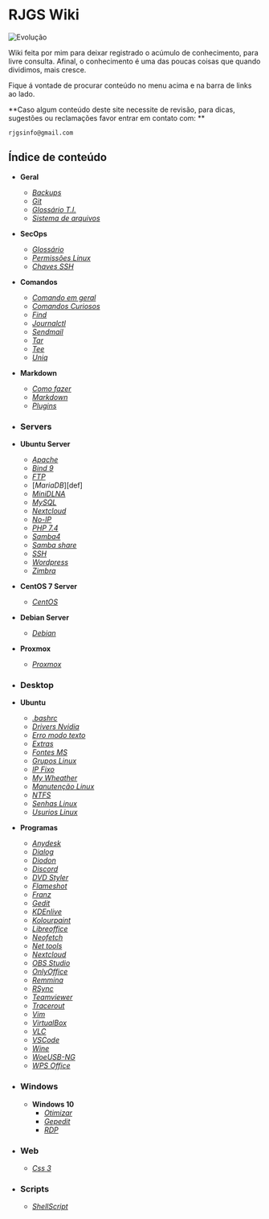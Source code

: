 RJGS Wiki
=============

![Evolução](https://imgcloud.com.br/share/ALH9BkgB9RePg3Bc)

Wiki feita por mim para deixar registrado o acúmulo de conhecimento, para livre consulta. Afinal, o conhecimento é uma das poucas coisas que quando dividimos, mais cresce.


Fique á vontade de procurar conteúdo no menu acima e na barra de links ao lado.

**Caso algum conteúdo deste site necessite de revisão, para dicas, sugestões ou reclamações favor entrar em contato com: **


`rjgsinfo@gmail.com`

## Índice de conteúdo

* **Geral**
  * [_Backups_](backups.md)
  * [_Git_](git.md)
  * [_Glossário T.I._](glossario_ti.md)
  * [_Sistema de arquivos_](sistemas_de_arquivos.md)

* **SecOps**
  * [_Glossário_](seguranca_informacao.md)
  * [_Permissões Linux_](linux_permissoes.md)
  * [_Chaves SSH_](chaves_ssh.md)

* **Comandos**
  * [_Comando em geral_](comandos_terminal.md)
  * [_Comandos Curiosos_](comandos_curiosos.md)
  * [_Find_](comando_find.md)
  * [_Journalctl_](journalctl.md)
  * [_Sendmail_](sendmail.md)
  * [_Tar_](comando_tar.md)
  * [_Tee_](comando_tee.md)
  * [_Uniq_](comando_uniq.md)

* **Markdown**
  * [_Como fazer_](do_it.md)
  * [_Markdown_](markdown.md)
  * [_Plugins_](https://rjgs.ddns.net/wiki/#!gedit.md#Depend%C3%AAncias)


* ### Servers

* **Ubuntu Server**
  * [_Apache_](apache.md)
  * [_Bind 9_](bin9.md)
  * [_FTP_](ftp.md)
  * [_MariaDB_][def]
  * [_MiniDLNA_](minidlna.md)
  * [_MySQL_](mysql.md)
  * [_Nextcloud_](nextcloud.md)
  * [_No-IP_](no-ip.md)
  * [_PHP 7.4_](php74.md)
  * [_Samba4_](samba44.md)
  * [_Samba share_](samba.md)
  * [_SSH_](ssh.md)
  * [_Wordpress_](wordpress.md)
  * [_Zimbra_](zimbra.md)

* **CentOS 7 Server**
  * [_CentOS_](centos.md)

* **Debian Server**
  * [_Debian_](debian.md)

* **Proxmox**
  * [_Proxmox_](proxmox.md)

* ### Desktop

* **Ubuntu**
  * [_.bashrc_](bashrc.md)
  * [_Drivers Nvidia_](ubuntu_graficard.md)
  * [_Erro modo texto_](erro_modo_texto.md)
  * [_Extras_](extras.md)
  * [_Fontes MS_](fontes_microsoft.md)
  * [_Grupos Linux_](linux_grupos.md)
  * [_IP Fixo_](ipfixo.md)
  * [_My Wheather_](my_weather.md)
  * [_Manutenção Linux_](manutencao_linux.md)
  * [_NTFS_](linux_ntfs.md)
  * [_Senhas Linux_](linux_senhas.md)
  * [_Usurios Linux_](linux_usuarios.md)

* **Programas**
  * [_Anydesk_](anydesk.md)
  * [_Dialog_](dialog.md)
  * [_Diodon_](diodon.md)
  * [_Discord_](discord.md)
  * [_DVD Styler_](dvdstyler.md)
  * [_Flameshot_](flameshot.md)
  * [_Franz_](franz.md)
  * [_Gedit_](gedit.md)
  * [_KDEnlive_](kdenlive.md)
  * [_Kolourpaint_](kolourpaint.md)
  * [_Libreoffice_](libreoffice.md)
  * [_Neofetch_](neofetch.md)
  * [_Net tools_](net_tools.md)
  * [_Nextcloud_](nextcloud.md)
  * [_OBS Studio_](obs_studio.md)
  * [_OnlyOffice_](onlyoffice.md)
  * [_Remmina_](remmina.md)
  * [_RSync_](rsync.md)
  * [_Teamviewer_](teamviewer.md)
  * [_Tracerout_](tracerout.md)
  * [_Vim_](vim.md)
  * [_VirtualBox_](virtualbox.md)
  * [_VLC_](vlc.md)
  * [_VSCode_](vscode.md)
  * [_Wine_](wine.md)
  * [_WoeUSB-NG_](woeusb-ng.md)
  * [_WPS Office_](wpsoffice.md)

* ### Windows
  * **Windows 10**
    * [_Otimizar_](otimiza_windows.md)
    * [_Gepedit_](win10_gpedit.md)
    * [_RDP_](win10_rdp.md)

* ### Web
  * [_Css 3_](css3.md)

* ### Scripts
  * [_ShellScript_](https://drive.google.com/drive/folders/1t-TMSQJAsU0BfhV17aYwXn2HBpZ7xq2s?usp=sharing)

